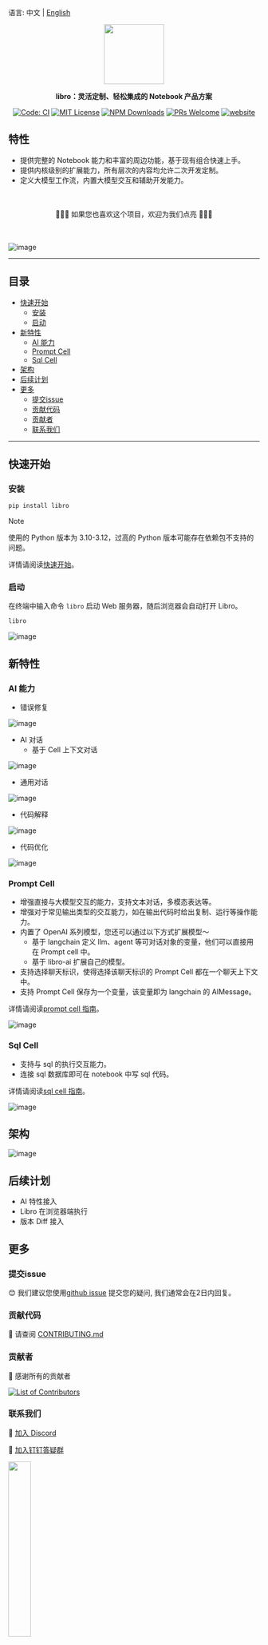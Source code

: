 语言: 中文 | [English](./README.md)

<p align="center"><img src="https://raw.githubusercontent.com/wiki/difizen/libro/assets/libro-text.svg" width="120" /></p>
<p align="center"><strong>libro：灵活定制、轻松集成的 Notebook 产品方案</strong></p>

<p align="center">
<a href="https://github.com/difizen/libro/actions/workflows/ci.yml"><img src="https://img.shields.io/github/actions/workflow/status/difizen/libro/ci.yml?branch=main&style=for-the-badge&logo=github" alt="Code: CI" style="max-width: 100%;"></a>
<a href="/LICENSE"><img src="https://img.shields.io/github/license/difizen/libro?style=for-the-badge" alt="MIT License"></a>
<a href="https://www.npmjs.com/package/@difizen/libro-core"><img alt="NPM Downloads" src="https://img.shields.io/npm/dm/@difizen/libro-core?logo=npm&style=for-the-badge"></a>
<a href="https://github.com/difizen/libro/pulls"><img alt="PRs Welcome" src="https://img.shields.io/badge/PRs-Welcome-brightgreen.svg?style=for-the-badge"></a>
<a href="https://libro.difizen.net"><img alt="website" src="https://img.shields.io/static/v1?label=&labelColor=505050&message=Homepage&color=0076D6&style=for-the-badge&logo=google-chrome&logoColor=f5f5f5"></a>
</p>

## 特性

- 提供完整的 Notebook 能力和丰富的周边功能，基于现有组合快速上手。
- 提供内核级别的扩展能力，所有层次的内容均允许二次开发定制。
- 定义大模型工作流，内置大模型交互和辅助开发能力。

<p>　</p>
<p align="center">
🌟🌟🌟 如果您也喜欢这个项目，欢迎为我们点亮 🌟🌟🌟
</p>
<p>　</p>

![image](https://raw.githubusercontent.com/wiki/difizen/libro/assets/libro.png)

---

<!-- START doctoc generated TOC please keep comment here to allow auto update -->
<!-- DON'T EDIT THIS SECTION, INSTEAD RE-RUN doctoc TO UPDATE -->
## 目录

- [快速开始](#%E5%BF%AB%E9%80%9F%E5%BC%80%E5%A7%8B)
  - [安装](#%E5%AE%89%E8%A3%85)
  - [启动](#%E5%90%AF%E5%8A%A8)
- [新特性](#%E6%96%B0%E7%89%B9%E6%80%A7)
  - [AI 能力](#ai-%E8%83%BD%E5%8A%9B)
  - [Prompt Cell](#prompt-cell)
  - [Sql Cell](#sql-cell)
- [架构](#%E6%9E%B6%E6%9E%84)
- [后续计划](#%E5%90%8E%E7%BB%AD%E8%AE%A1%E5%88%92)
- [更多](#%E6%9B%B4%E5%A4%9A)
  - [提交issue](#%E6%8F%90%E4%BA%A4issue)
  - [贡献代码](#%E8%B4%A1%E7%8C%AE%E4%BB%A3%E7%A0%81)
  - [贡献者](#%E8%B4%A1%E7%8C%AE%E8%80%85)
  - [联系我们](#%E8%81%94%E7%B3%BB%E6%88%91%E4%BB%AC)

<!-- END doctoc generated TOC please keep comment here to allow auto update -->

---

## 快速开始

### 安装
```bash
pip install libro
```

> [!NOTE]
> 使用的 Python 版本为 3.10-3.12，过高的 Python 版本可能存在依赖包不支持的问题。

详情请阅读[快速开始](./apps/docs/docs/quickstart/index.md)。

### 启动
在终端中输入命令 `libro` 启动 Web 服务器，随后浏览器会自动打开 Libro。

```bash
libro
```
![image](https://raw.githubusercontent.com/wiki/difizen/libro/assets/libro_launch.png)

## 新特性

### AI 能力

- 错误修复

![image](https://raw.githubusercontent.com/wiki/difizen/libro/assets/error_debug_zh.gif)

- AI 对话
  - 基于 Cell 上下文对话

![image](https://raw.githubusercontent.com/wiki/difizen/libro/assets/cell_chat_zh.gif)

  - 通用对话

![image](https://raw.githubusercontent.com/wiki/difizen/libro/assets/ai_chat_zh.gif)

- 代码解释

![image](https://raw.githubusercontent.com/wiki/difizen/libro/assets/cell_explain_zh.gif)

- 代码优化

![image](https://raw.githubusercontent.com/wiki/difizen/libro/assets/cell_opitimization_zh.gif)

### Prompt Cell

- 增强直接与大模型交互的能力，支持文本对话，多模态表达等。
- 增强对于常见输出类型的交互能力，如在输出代码时给出复制、运行等操作能力。
- 内置了 OpenAI 系列模型，您还可以通过以下方式扩展模型～
  - 基于 langchain 定义 llm、agent 等可对话对象的变量，他们可以直接用在 Prompt cell 中。
  - 基于 libro-ai 扩展自己的模型。
- 支持选择聊天标识，使得选择该聊天标识的 Prompt Cell 都在一个聊天上下文中。
- 支持 Prompt Cell 保存为一个变量，该变量即为 langchain 的 AIMessage。

详情请阅读[prompt cell 指南](./apps/docs/docs/manual/prompt-cell.md)。

![image](https://raw.githubusercontent.com/wiki/difizen/libro/assets/prompt_cell_zh.gif)

### Sql Cell

- 支持与 sql 的执行交互能力。
- 连接 sql 数据库即可在 notebook 中写 sql 代码。

详情请阅读[sql cell 指南](./apps/docs/docs/manual/sql-cell.md)。

![image](https://raw.githubusercontent.com/wiki/difizen/libro/assets/sql_cell_zh.gif)

## 架构

![image](https://raw.githubusercontent.com/wiki/difizen/libro/assets/technical_architecture_zh.png)

## 后续计划

- AI 特性接入
- Libro 在浏览器端执行
- 版本 Diff 接入

## 更多

### 提交issue

😊 我们建议您使用[github issue](https://github.com/difizen/libro/issues) 提交您的疑问, 我们通常会在2日内回复。

### 贡献代码

🤝 请查阅 [CONTRIBUTING.md](./CONTRIBUTING_zh.md)

### 贡献者

💪 感谢所有的贡献者

<a href="https://github.com/difizen/libro/graphs/contributors">
  <img src="https://contributors-img.web.app/image?repo=difizen/libro" alt="List of Contributors"/>
</a>

### 联系我们

💬 [加入 Discord](https://discord.com/invite/B4V7AWy4)

🤗 [加入钉钉答疑群](https://qr.dingtalk.com/action/joingroup?code=v1,k1,52f1gKWwsZBMrWjXHcQFlOJEQIbbrMO86Iulu3T3ePY=&_dt_no_comment=1&origin=11)

<img src="https://raw.githubusercontent.com/wiki/difizen/libro/assets/dingding.jpg" width="30%">
